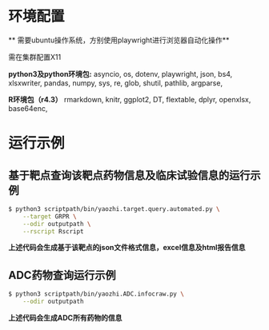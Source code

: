 
# 环境配置
** 需要ubuntu操作系统，方别使用playwright进行浏览器自动化操作**

需在集群配置X11

**python3及python环境包:**
asyncio,
os, 
dotenv,
playwright,
json,
bs4,
xlsxwriter,
pandas,
numpy,
sys,
re,
glob,
shutil,
pathlib,
argparse,

**R环境包（r4.3）**
rmarkdown,
knitr,
ggplot2,
DT,
flextable,
dplyr,
openxlsx,
base64enc,

# 运行示例
## 基于靶点查询该靶点药物信息及临床试验信息的运行示例
```bash
$ python3 scriptpath/bin/yaozhi.target.query.automated.py \
	--target GRPR \
	--odir outputpath \
	--rscript Rscript
```
**上述代码会生成基于该靶点的json文件格式信息，excel信息及html报告信息**


## ADC药物查询运行示例
```bash
$ python3 scriptpath/bin/yaozhi.ADC.infocraw.py \
	--odir outputpath
```
**上述代码会生成ADC所有药物的信息**











